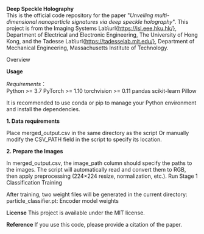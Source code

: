 **Deep Speckle Holography** <br />
This is the official code repository for the paper "*Unveiling multi-dimensional nanoparticle signatures via deep speckle holography*". This project is from the Imaging Systems Lab\url{https://isl.eee.hku.hk/}, Department of Electrical and Electronic Engineering, The University of Hong Kong, and the Tadesse Lab\url{https://tadesselab.mit.edu/}, Department of Mechanical Engineering, Massachusetts Institute of Technology.

Overview


**Usage**

*Requirements*： <br />
Python >= 3.7 
PyTorch >= 1.10 
torchvision >= 0.11
pandas 
scikit-learn 
Pillow 

It is recommended to use conda or pip to manage your Python environment and install the dependencies.


**1. Data requirements**

Place merged_output.csv in the same directory as the script
Or manually modify the CSV_PATH field in the script to specify its location.

**2. Prepare the Images**

In merged_output.csv, the image_path column should specify the paths to the images.
The script will automatically read and convert them to RGB, then apply preprocessing (224×224 resize, normalization, etc.).
Run Stage 1 Classification Training


After training, two weight files will be generated in the current directory:
particle_classifier.pt: Encoder model weights


**License**
This project is available under the MIT license.

**Reference**
If you use this code, please provide a citation of the paper.
